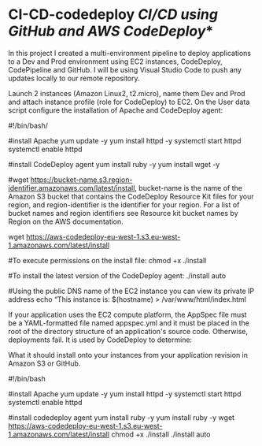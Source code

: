 # CI-CD-codedeploy *CI/CD using GitHub and AWS CodeDeploy**

In this project I created a multi-environment pipeline to deploy applications to a Dev and Prod environment using EC2 instances, CodeDeploy, CodePipeline and GitHub. I will be using Visual Studio Code to push any updates locally to our remote repository.


Launch 2 instances (Amazon Linux2, t2.micro), name them Dev and Prod and attach instance profile (role for CodeDeploy) to EC2. On the User data script configure the installation of Apache and CodeDeploy agent:

#!/bin/bash/


#install Apache 
yum update -y 
yum install httpd -y 
systemctl start httpd 
systemctl enable httpd

#install CodeDeploy agent 
yum install ruby -y 
yum install wget -y

#wget https://bucket-name.s3.region-identifier.amazonaws.com/latest/install, bucket-name is the name of the Amazon S3 bucket that contains the CodeDeploy Resource Kit files for your region, and region-identifier is the identifier for your region. For a list of bucket names and region identifiers see Resource kit bucket names by Region on the AWS documentation.

wget https://aws-codedeploy-eu-west-1.s3.eu-west-1.amazonaws.com/latest/install

#To execute permissions on the install file:
chmod +x ./install

#To install the latest version of the CodeDeploy agent:
./install auto

#Using the public DNS name of the EC2 instance you can view its private IP address
echo “This instance is: $(hostname) > /var/www/html/index.html


If your application uses the EC2 compute platform, the AppSpec file must be a YAML-formatted file named appspec.yml and it must be placed in the root of the directory structure of an application's source code. Otherwise, deployments fail. It is used by CodeDeploy to determine:

What it should install onto your instances from your application revision in Amazon S3 or GitHub.


#!/bin/bash

#install Apache
yum update -y
yum install httpd -y
systemctl start httpd
systemctl enable httpd

#install codedeploy agent
yum install ruby -y
yum install ruby -y
wget https://aws-codedeploy-eu-west-1.s3.eu-west-1.amazonaws.com/latest/install
chmod +x ./install
./install auto

